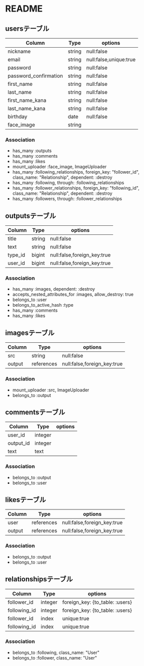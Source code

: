 # README

## usersテーブル
|Column|Type|options|
|------|----|-------|
|nickname|string|null:false|
|email|string|null:false,unique:true|
|password|string|null:false|
|password_confirmation|string|null:false|
|first_name|string|null:false|
|last_name|string|null:false|
|first_name_kana|string|null:false|
|last_name_kana|string|null:false|
|birthday|date|null:false|
|face_image|string|

### Association
- has_many :outputs
- has_many :comments
- has_many :likes
- mount_uploader :face_image, ImageUploader
- has_many :following_relationships, foreign_key: "follower_id", class_name: "Relationship", dependent: :destroy
- has_many :following, through: :following_relationships
- has_many :follower_relationships, foreign_key: "following_id", class_name: "Relationship", dependent: :destroy
- has_many :followers, through: :follower_relationships

## outputsテーブル
|Column|Type|options|
|------|----|-------|
|title|string|null:false|
|text|string|null:false|
|type_id|bigint|null:false,foreign_key:true|
|user_id|bigint|null:false,foreign_key:true|

### Association
- has_many :images, dependent: :destroy
- accepts_nested_attributes_for :images, allow_destroy: true
- belongs_to :user
- belongs_to_active_hash :type
- has_many :comments
- has_many :likes

## imagesテーブル
|Column|Type|options|
|------|----|-------|
|src|string|null:false|
|output|references|null:false,foreign_key:true|

### Association
- mount_uploader :src, ImageUploader
- belongs_to :output

## commentsテーブル
|Column|Type|options|
|------|----|-------|
|user_id|integer|
|output_id|integer|
|text|text|

### Association
- belongs_to :output
- belongs_to :user

## likesテーブル
|Column|Type|options|
|------|----|-------|
|user|references|null:false,foreign_key:true|
|output|references|null:false,foreign_key:true|

### Association
- belongs_to :output
- belongs_to :user

## relationshipsテーブル
|Column|Type|options|
|------|----|-------|
|follower_id|integer|foreign_key: {to_table: :users}|
|following_id|integer|foreign_key: {to_table: :users}|
|follower_id|index|unique:true|
|following_id|index|unique:true|

### Association
- belongs_to :following, class_name: "User"
- belongs_to :follower, class_name: "User"